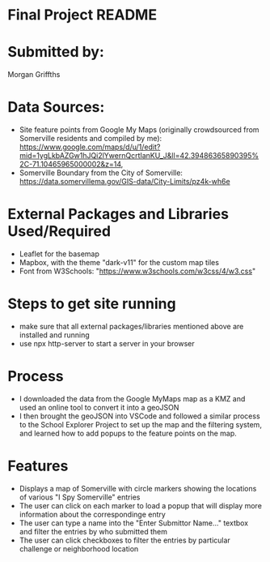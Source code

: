 # Final Project README

# Submitted by: 
Morgan Griffths 

# Data Sources: 
* Site feature points from Google My Maps (originally crowdsourced from Somerville residents and compiled by me): https://www.google.com/maps/d/u/1/edit?mid=1ygLkbAZGw1hJQi2lYwernQcrtIanKU_J&ll=42.39486365890395%2C-71.10465965000002&z=14, 
* Somerville Boundary from the City of Somerville: https://data.somervillema.gov/GIS-data/City-Limits/pz4k-wh6e 

# External Packages and Libraries Used/Required
* Leaflet for the basemap 
* Mapbox, with the theme "dark-v11" for the custom map tiles
* Font from W3Schools: "https://www.w3schools.com/w3css/4/w3.css" 

# Steps to get site running
* make sure that all external packages/libraries mentioned above are installed and running
* use npx http-server to start a server in your browser 


# Process 
* I downloaded the data from the Google MyMaps map as a KMZ and used an online tool to convert it into a geoJSON
* I then brought the geoJSON into VSCode and followed a similar process to the School Explorer Project to set up the map and   the filtering system, and learned how to add popups to the feature points on the map. 


# Features  
* Displays a map of Somerville with circle markers showing the locations of various "I Spy Somerville" entries
* The user can click on each marker to load a popup that will display more information about the correspondinge entry
* The user can type a name into the "Enter Submittor Name..." textbox and filter the entries by who submitted them
* The user can click checkboxes to filter the entries by particular challenge or neighborhood location

